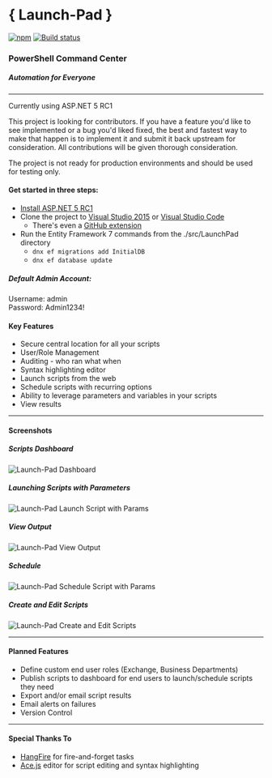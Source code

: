 # { Launch-Pad }
[![npm](https://img.shields.io/npm/l/express.svg)](https://github.com/michaelburns/LaunchPad/blob/master/LICENSE) 
[![Build status](https://ci.appveyor.com/api/projects/status/u6sr8qluxoyuy0q7?svg=true)](https://ci.appveyor.com/project/michaelburns/launchpad)


### PowerShell Command Center
##### Automation for Everyone
--------------

Currently using ASP.NET 5 RC1

This project is looking for contributors. If you have a feature you'd like to see implemented or a bug you'd liked fixed, the best and fastest way to make that happen is to implement it and submit it back upstream for consideration. All contributions will be given thorough consideration.

The project is not ready for production environments and should be used for testing only. 

#### Get started in three steps:
- [Install ASP.NET 5 RC1](https://get.asp.net/)  
- Clone the project to [Visual Studio 2015](https://www.visualstudio.com/en-us/products/visual-studio-community-vs.aspx) or [Visual Studio Code](https://www.visualstudio.com/en-us/products/code-vs.aspx)
  - There's even a [GitHub extension](https://visualstudio.github.com/)
- Run the Entity Framework 7 commands from the ./src/LaunchPad directory 
  - ``` dnx ef migrations add InitialDB ```
  - ```dnx ef database update ```
  
##### Default Admin Account:
Username: admin  
Password: Admin1234!


#### Key Features
* Secure central location for all your scripts
* User/Role Management
* Auditing - who ran what when
* Syntax highlighting editor
* Launch scripts from the web
* Schedule scripts with recurring options
* Ability to leverage parameters and variables in your scripts
* View results

--------------
#### Screenshots

##### Scripts Dashboard

![Launch-Pad Dashboard](http://i.imgur.com/YhM1Q2U.png)

##### Launching Scripts with Parameters

![Launch-Pad Launch Script with Params](http://i.imgur.com/9GwPf3m.png)

##### View Output

![Launch-Pad View Output](http://i.imgur.com/xNLBn8E.png)

##### Schedule 

![Launch-Pad Schedule Script with Params](http://i.imgur.com/NcoVMzQ.png)


##### Create and Edit Scripts 

![Launch-Pad Create and Edit Scripts](http://i.imgur.com/fp2KRy4.png)

--------------


#### Planned Features
* Define custom end user roles (Exchange, Business Departments)
* Publish scripts to dashboard for end users to launch/schedule scripts they need
* Export and/or email script results
* Email alerts on failures
* Version Control

--------------


#### Special Thanks To
* [HangFire](http://hangfire.io/) for fire-and-forget tasks
* [Ace.js](https://ace.c9.io/) editor for script editing and syntax highlighting
